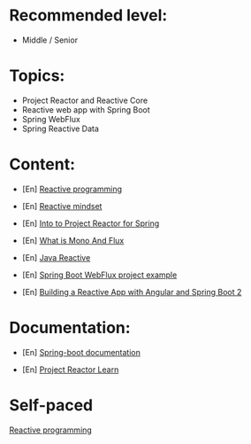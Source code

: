 **Recommended level:** 
=======================
- Middle / Senior

**Topics:**
=======================
 - Project Reactor and Reactive Core
 - Reactive web app with Spring Boot
 - Spring WebFlux
 - Spring Reactive Data

**Content:**
=======================

- [En] [Reactive programming](https://levelup.gitconnected.com/okay-but-what-exactly-is-reactive-programming-64ca2aabd1aa)

- [En] [Reactive mindset](https://www.linkedin.com/pulse/reactive-programming-selcuk-sert%3FtrackingId=NCjc2lXwTZuMjeHM0c0%252B1A%253D%253D/?trackingId=NCjc2lXwTZuMjeHM0c0%2B1A%3D%3D)

- [En] [Into to Project Reactor for Spring](https://www.linkedin.com/pulse/project-reactor-core-introduction-anmol-bhatia/)

- [En] [What is Mono And Flux](https://www.linkedin.com/pulse/project-reactor-how-mono-flux-work-anmol-bhatia/)

- [En] [Java Reactive](https://reflectoring.io/getting-started-with-spring-webflux/)

- [En] [Spring Boot WebFlux project example](https://spring.io/guides/gs/reactive-rest-service/)

- [En] [Building a Reactive App with Angular and Spring Boot 2](https://www.linkedin.com/learning/building-a-reactive-app-with-angular-and-spring-boot-2/zero-to-full-stack-app-with-angular-and-spring-boot?u=2113185)


**Documentation:**
=======================
- [En] [Spring-boot documentation](https://docs.spring.io/spring-boot/docs/current/reference/html/) 

- [En] [Project Reactor Learn](https://projectreactor.io/learn)

**Self-paced**
=======================
[Reactive programming](https://learn.epam.com/detailsPage?id=8abe3c62-4fb5-4839-8424-725bd196b788&source=EXTERNAL_COURSE)
